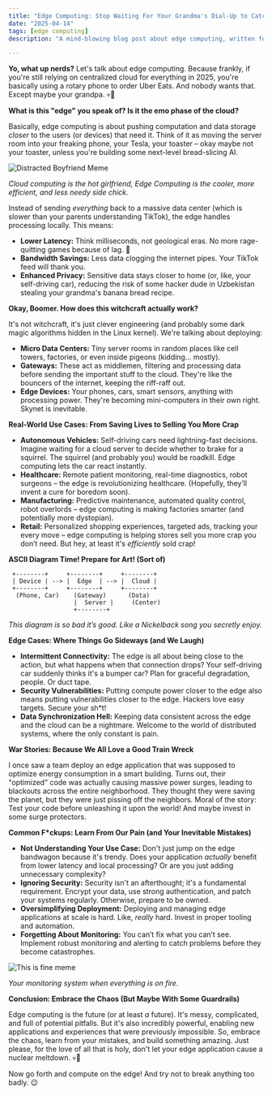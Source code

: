 ```yaml
---
title: "Edge Computing: Stop Waiting For Your Grandma's Dial-Up to Catch Up"
date: "2025-04-14"
tags: [edge computing]
description: "A mind-blowing blog post about edge computing, written for chaotic Gen Z engineers. Prepare for your brain to be aggressively optimized (maybe)."

---
```


**Yo, what up nerds?** Let's talk about edge computing. Because frankly, if you're still relying on centralized cloud for everything in 2025, you're basically using a rotary phone to order Uber Eats. And nobody wants that. Except maybe your grandpa. 💀🙏

**What is this "edge" you speak of? Is it the emo phase of the cloud?**

Basically, edge computing is about pushing computation and data storage *closer* to the users (or devices) that need it. Think of it as moving the server room into your freaking phone, your Tesla, your toaster – okay maybe not your toaster, unless you're building some next-level bread-slicing AI.

![Distracted Boyfriend Meme](https://i.kym-cdn.com/entries/icons/original/000/027/475/Screen_Shot_2018-10-25_at_11.02.15_AM.png)

*Cloud computing is the hot girlfriend, Edge Computing is the cooler, more efficient, and less needy side chick.*

Instead of sending *everything* back to a massive data center (which is slower than your parents understanding TikTok), the edge handles processing locally. This means:

*   **Lower Latency:** Think milliseconds, not geological eras. No more rage-quitting games because of lag. 🤘
*   **Bandwidth Savings:** Less data clogging the internet pipes. Your TikTok feed will thank you.
*   **Enhanced Privacy:** Sensitive data stays closer to home (or, like, your self-driving car), reducing the risk of some hacker dude in Uzbekistan stealing your grandma's banana bread recipe.

**Okay, Boomer. How does this witchcraft actually work?**

It's not witchcraft, it's just clever engineering (and probably some dark magic algorithms hidden in the Linux kernel). We're talking about deploying:

*   **Micro Data Centers:** Tiny server rooms in random places like cell towers, factories, or even inside pigeons (kidding... mostly).
*   **Gateways:** These act as middlemen, filtering and processing data before sending the important stuff to the cloud. They're like the bouncers of the internet, keeping the riff-raff out.
*   **Edge Devices:** Your phones, cars, smart sensors, anything with processing power. They're becoming mini-computers in their own right. Skynet is inevitable.

**Real-World Use Cases: From Saving Lives to Selling You More Crap**

*   **Autonomous Vehicles:** Self-driving cars need lightning-fast decisions. Imagine waiting for a cloud server to decide whether to brake for a squirrel. The squirrel (and probably you) would be roadkill. Edge computing lets the car react instantly.
*   **Healthcare:** Remote patient monitoring, real-time diagnostics, robot surgeons – the edge is revolutionizing healthcare. (Hopefully, they’ll invent a cure for boredom soon).
*   **Manufacturing:** Predictive maintenance, automated quality control, robot overlords – edge computing is making factories smarter (and potentially more dystopian).
*   **Retail:** Personalized shopping experiences, targeted ads, tracking your every move – edge computing is helping stores sell you more crap you don’t need. But hey, at least it's *efficiently* sold crap!

**ASCII Diagram Time! Prepare for Art! (Sort of)**

```
 +--------+     +--------+     +--------+
 | Device | --> |  Edge  | --> |  Cloud |
 +--------+     +--------+     +--------+
  (Phone, Car)    (Gateway)      (Data)
                  |  Server |     (Center)
                  +--------+
```

*This diagram is so bad it’s good. Like a Nickelback song you secretly enjoy.*

**Edge Cases: Where Things Go Sideways (and We Laugh)**

*   **Intermittent Connectivity:** The edge is all about being close to the action, but what happens when that connection drops? Your self-driving car suddenly thinks it's a bumper car? Plan for graceful degradation, people. Or duct tape.
*   **Security Vulnerabilities:** Putting compute power closer to the edge also means putting vulnerabilities closer to the edge. Hackers love easy targets. Secure your sh*t!
*   **Data Synchronization Hell:** Keeping data consistent across the edge and the cloud can be a nightmare. Welcome to the world of distributed systems, where the only constant is pain.

**War Stories: Because We All Love a Good Train Wreck**

I once saw a team deploy an edge application that was supposed to optimize energy consumption in a smart building. Turns out, their "optimized" code was actually causing massive power surges, leading to blackouts across the entire neighborhood. They thought they were saving the planet, but they were just pissing off the neighbors. Moral of the story: Test your code before unleashing it upon the world! And maybe invest in some surge protectors.

**Common F*ckups: Learn From Our Pain (and Your Inevitable Mistakes)**

*   **Not Understanding Your Use Case:** Don't just jump on the edge bandwagon because it's trendy. Does your application *actually* benefit from lower latency and local processing? Or are you just adding unnecessary complexity?
*   **Ignoring Security:** Security isn't an afterthought; it's a fundamental requirement. Encrypt your data, use strong authentication, and patch your systems regularly. Otherwise, prepare to be owned.
*   **Oversimplifying Deployment:** Deploying and managing edge applications at scale is hard. Like, *really* hard. Invest in proper tooling and automation.
*   **Forgetting About Monitoring:** You can’t fix what you can’t see. Implement robust monitoring and alerting to catch problems before they become catastrophes.

![This is fine meme](https://i.kym-cdn.com/photos/images/newsfeed/001/334/766/4ca.png)

*Your monitoring system when everything is on fire.*

**Conclusion: Embrace the Chaos (But Maybe With Some Guardrails)**

Edge computing is the future (or at least *a* future). It's messy, complicated, and full of potential pitfalls. But it's also incredibly powerful, enabling new applications and experiences that were previously impossible. So, embrace the chaos, learn from your mistakes, and build something amazing. Just please, for the love of all that is holy, don't let your edge application cause a nuclear meltdown. 💀🙏

Now go forth and compute on the edge! And try not to break anything too badly. 😉
